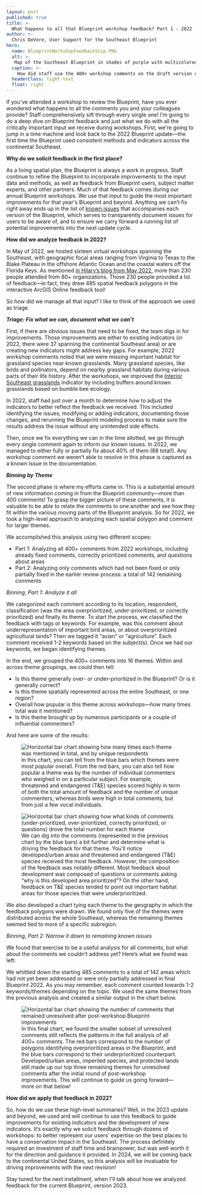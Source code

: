 ```yaml
---
layout: post
published: true
title: >-
  What happens to all that Blueprint workshop feedback? Part 1 - 2022
author: >-
  Chris DeVore, User Support for the Southeast Blueprint
hero:
  name: BlueprintWorkshopFeedbackSnip.PNG
  alt: >-
   Map of the Southeast Blueprint in shades of purple with multicolored polygons drawn on top of it, representing spatially explicit workshop comments.
  caption: >-
    How did staff use the 400+ workshop comments on the draft version of Southeast Conservation Blueprint 2022?
  headerClass: light-text
  float: right
---
```


If you’ve attended a workshop to review the Blueprint, have you ever wondered what happens to all the comments you and your colleagues provide? Staff comprehensively sift through every single one! I’m going to do a deep dive on Blueprint feedback and just what we do with all the critically important input we receive during workshops. First, we're going to jump in a time machine and look back to the 2022 Blueprint update—the first time the Blueprint used consistent methods and indicators across the continental Southeast.<!--more-->

**Why do we solicit feedback in the first place?**

As a living spatial plan, the Blueprint is always a work in progress. Staff continue to refine the Blueprint to incorporate improvements to the input data and methods, as well as feedback from Blueprint users, subject matter experts, and other partners. Much of that feedback comes during our annual Blueprint workshops. We use that input to guide the most important improvements for that year's Blueprint and beyond. Anything we can’t fix right away ends up in the list of [known issues](https://secassoutheast.org/blueprint-known-issues) that accompanies each version of the Blueprint, which serves to transparently document issues for users to be aware of, and to ensure we carry forward a running list of potential improvements into the next update cycle. 

**How did we analyze feedback in 2022?**

In May of 2022, we hosted sixteen virtual workshops spanning the Southeast, with geographic focal areas ranging from Virginia to Texas to the Blake Plateau in the offshore Atlantic Ocean and the coastal waters off the Florida Keys. As mentioned [in Hilary’s blog from May 2022](https://secassoutheast.org/2022/05/26/Blueprint-workshop-attendance-and-wording-poll-results.html), more than 230 people attended from 80+ organizations. Those 230 people provided a lot of feedback—in fact, they drew 485 spatial feedback polygons in the interactive ArcGIS Online feedback tool! 

So how did we manage all that input? I like to think of the approach we used as triage. 

**_Triage: Fix what we can, document what we can’t_**

First, if there are obvious issues that need to be fixed, the team digs in for improvements. Those improvements are either to existing indicators (in 2022, there were 37 spanning the continental Southeast area) or are creating new indicators might address key gaps. For example, 2022 workshop comments noted that we were missing important habitat for grassland species near known grasslands. Many grassland species, like birds and pollinators, depend on nearby grassland habitats during various parts of their life history. After the workshops, we improved the [Interior Southeast grasslands](https://secas-fws.hub.arcgis.com/maps/fws::interior-southeast-grasslands-southeast-blueprint-indicator-2023/about) indicator by including buffers around known grasslands based on bumble bee ecology. 

In 2022, staff had just over a month to determine how to adjust the indicators to better reflect the feedback we received. This included identifying the issues, modifying or adding indicators, documenting those changes, and rerunning the Blueprint modeling process to make sure the results address the issue without any unintended side effects.  

Then, once we fix everything we can in the time allotted, we go through every single comment again to inform our known issues. In 2022, we managed to either fully or partially fix about 40% of them (88 total!).  Any workshop comment we weren’t able to resolve in this phase is captured as a known issue in the documentation. 

**_Binning by Theme_**

The second phase is where my efforts came in. This is a substantial amount of new information coming in from the Blueprint community—more than 400 comments! To grasp the bigger picture of these comments, it is valuable to be able to relate the comments to one another and see how they fit within the various moving parts of the Blueprint analysis. So for 2022, we took a high-level approach to analyzing each spatial polygon and comment for larger themes. 

We accomplished this analysis using two different scopes: 

- Part 1: Analyzing all 400+ comments from 2022 workshops, including already fixed comments, correctly prioritized comments, and questions about areas 
- Part 2: Analyzing only comments which had not been fixed or only partially fixed in the earlier review process: a total of 142 remaining comments

_Binning, Part 1: Analyze it all_

We categorized each comment according to its location, respondent, classification (was the area overprioritized, under-prioritized, or correctly prioritized) and finally its theme. To start the process, we classified the feedback with tags or keywords. For example, was this comment about underrepresentation of important bird areas, or about overprioritized agricultural lands? Then we tagged it “avian” or “agriculture”. Each comment received 1-2 keywords based on the subject(s). Once we had our keywords, we began identifying themes. 

In the end, we grouped the 400+ comments into 16 themes. Within and across theme groupings, we could then tell: 

- Is this theme generally over- or under-prioritized in the Blueprint? Or is it generally correct? 
- Is this theme spatially represented across the entire Southeast, or one region? 
- Overall how popular is this theme across workshops—how many times total was it mentioned? 
- Is this theme brought up by numerous participants or a couple of influential commenters?

And here are some of the results: 

<figure>
  <img src="http://secassoutheast.org/images/FeedbackChart1.png" alt="Horizontal bar chart showing how many times each theme was mentioned in total, and by unique respondents"/>
  <figcaption>In this chart, you can tell from the blue bars which themes were most popular overall. From the red bars, you can also tell how popular a theme was by the number of individual commenters who weighed in on a particular subject. For example, threatened and endangered (T&E) species scored highly in term of both the total amount of feedback and the number of unique commenters, whereas birds were high in total comments, but from just a few vocal individuals.</figcaption>
</figure>  

<figure>
  <img src="http://secassoutheast.org/images/FeedbackChart2.png" alt="Horizontal bar chart showing how what kinds of comments (under-prioritized, over-prioritized, correctly prioritized, or questions) drove the total number for each theme"/>
  <figcaption>We can dig into the comments (represented in the previous chart by the blue bars) a bit further and determine what is driving the feedback for that theme. You’ll notice developed/urban areas and threatened and endangered (T&E) species received the most feedback. However, the composition of the feedback was notably different. Most feedback about development was composed of questions or comments asking “why is this developed area prioritized”? On the other hand, feedback on T&E species tended to point out important habitat areas for those species that were underprioritized.</figcaption>
</figure>  

We also developed a chart tying each theme to the geography in which the feedback polygons were drawn. We found only five of the themes were distributed across the whole Southeast, whereas the remaining themes seemed tied to more of a specific subregion.  

_Binning, Part 2: Narrow it down to remaining known issues_

We found that exercise to be a useful analysis for all comments, but what about the comments we couldn’t address yet? Here’s what we found was left: 

We whittled down the starting 485 comments to a total of 142 areas which had not yet been addressed or were only partially addressed in final Blueprint 2022. As you may remember, each comment counted towards 1-2 keywords/themes depending on the topic. We used the same themes from the previous analysis and created a similar output in the chart below. 

<figure>
  <img src="http://secassoutheast.org/images/FeedbackChart3.png" alt="Horizontal bar chart showing the number of comments that remained unresolved after post-workshop Blueprint improvements"/>
  <figcaption>In this final chart, we found the smaller subset of unresolved comments still reflects the patterns in the full analysis of all 400+ comments. The red bars correspond to the number of polygons identifying overprioritized areas in the Blueprint, and the blue bars correspond to their underprioritized counterpart. Developed/urban areas, imperiled species, and protected lands still made up our top three remaining themes for unresolved comments after the initial round of post-workshop improvements. This will continue to guide us going forward—more on that below! </figcaption>
</figure>  

**How did we apply that feedback in 2022?**

So, how do we use these high-level summaries? Well, in the 2023 update and beyond, we used and will continue to use this feedback to guide improvements for existing indicators and the development of new indicators. It’s exactly why we solicit feedback through dozens of workshops: to better represent our users’ expertise on the best places to have a conservation impact in the Southeast. The process definitely required an investment of staff time and brainpower, but was well worth it for the direction and guidance it provided. In 2024, we will be coming back to the continental United States, so this analysis will be invaluable for driving improvements with the next revision!

Stay tuned for the next installment, when I'll talk about how we analyzed feedback for the current Blueprint, version 2023.

